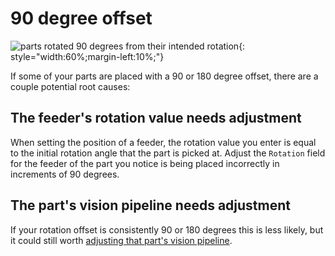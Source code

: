 # 90 degree offset

![parts rotated 90 degrees from their intended rotation](img/feeder-rotation.webp){: style="width:60%;margin-left:10%;"}

If some of your parts are placed with a 90 or 180 degree offset, there are a couple potential root causes:

## The feeder's rotation value needs adjustment

When setting the position of a feeder, the rotation value you enter is equal to the initial rotation angle that the part is picked at. Adjust the `Rotation` field for the feeder of the part you notice is being placed incorrectly in increments of 90 degrees.

## The part's vision pipeline needs adjustment

If your rotation offset is consistently 90 or 180 degrees this is less likely, but it could still worth [adjusting that part's vision pipeline](../vision-pipeline-adjustment/5-part-identification-pipeline.md).
